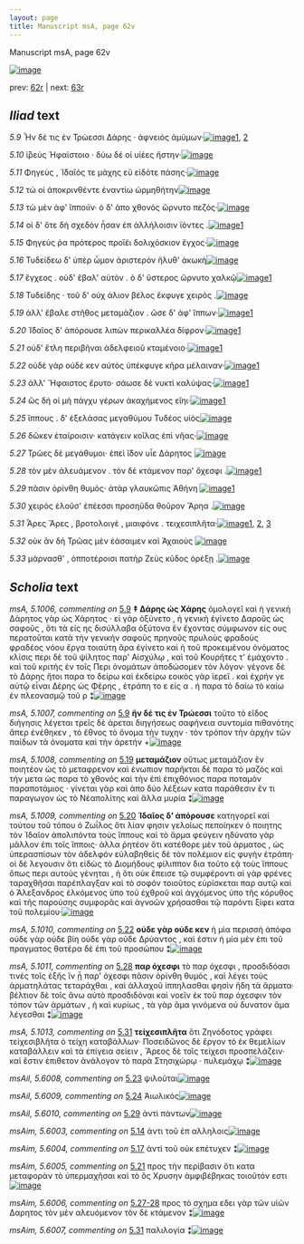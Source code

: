 ```yaml
---
layout: page
title: Manuscript msA, page 62v
---
```


Manuscript msA, page 62v

[![image](http://www.homermultitext.org/iipsrv?OBJ=IIP,1.0&FIF=/project/homer/pyramidal/deepzoom/hmt/vaimg/2017a/VA062VN_0564.tif&WID=100&CVT=JPEG)](http://www.homermultitext.org/ict2/?urn=urn:cite2:hmt:vaimg.2017a:VA062VN_0564)

prev:  [62r](../62r) | next:  [63r](../63r)

## *Iliad* text

*5.9* <a id="5.9"/> Ἦν δέ τις ἐν Τρώεσσι 					 Δάρης · ἀφνειὸς ἀμύμων·[![image](http://www.homermultitext.org/iipsrv?OBJ=IIP,1.0&FIF=/project/homer/pyramidal/deepzoom/hmt/vaimg/2017a/VA062VN_0564.tif&RGN=0.454,0.2231,0.389,0.0308&WID=1000&CVT=JPEG)](http://www.homermultitext.org/ict2/?urn=urn:cite2:hmt:vaimg.2017a:VA062VN_0564@0.454,0.2231,0.389,0.0308)[1](#msA_5.1007), [2](#msA_5.1006)

*5.10* <a id="5.10"/> ἰ̈̄ρεὺς Ἡφαίστοιο · δύω 					δέ οἱ υἱέες ἤστην·[![image](http://www.homermultitext.org/iipsrv?OBJ=IIP,1.0&FIF=/project/homer/pyramidal/deepzoom/hmt/vaimg/2017a/VA062VN_0564.tif&RGN=0.459,0.2457,0.343,0.0308&WID=1000&CVT=JPEG)](http://www.homermultitext.org/ict2/?urn=urn:cite2:hmt:vaimg.2017a:VA062VN_0564@0.459,0.2457,0.343,0.0308)

*5.11* <a id="5.11"/> Φηγεὺς , Ἰ̈δαῖός τε μάχης εῦ εἰδότε πάσης·[![image](http://www.homermultitext.org/iipsrv?OBJ=IIP,1.0&FIF=/project/homer/pyramidal/deepzoom/hmt/vaimg/2017a/VA062VN_0564.tif&RGN=0.467,0.2622,0.377,0.0346&WID=1000&CVT=JPEG)](http://www.homermultitext.org/ict2/?urn=urn:cite2:hmt:vaimg.2017a:VA062VN_0564@0.467,0.2622,0.377,0.0346)

*5.12* <a id="5.12"/> τώ οἱ ἀποκρινθέντε ἐναντίω ὡρμηθήτην[![image](http://www.homermultitext.org/iipsrv?OBJ=IIP,1.0&FIF=/project/homer/pyramidal/deepzoom/hmt/vaimg/2017a/VA062VN_0564.tif&RGN=0.464,0.281,0.384,0.0353&WID=1000&CVT=JPEG)](http://www.homermultitext.org/ict2/?urn=urn:cite2:hmt:vaimg.2017a:VA062VN_0564@0.464,0.281,0.384,0.0353)

*5.13* <a id="5.13"/> τὼ μὲν ἀφ' ἵπποιϊν· ὁ δ' ἀπο χθονὸς ὤρνυτο πεζός·[![image](http://www.homermultitext.org/iipsrv?OBJ=IIP,1.0&FIF=/project/homer/pyramidal/deepzoom/hmt/vaimg/2017a/VA062VN_0564.tif&RGN=0.462,0.2968,0.415,0.0398&WID=1000&CVT=JPEG)](http://www.homermultitext.org/ict2/?urn=urn:cite2:hmt:vaimg.2017a:VA062VN_0564@0.462,0.2968,0.415,0.0398)

*5.14* <a id="5.14"/> οἱ δ' ὅτε δὴ σχεδὸν ἦσαν ἐπ ἀλλήλοισιν ϊόντες .[![image](http://www.homermultitext.org/iipsrv?OBJ=IIP,1.0&FIF=/project/homer/pyramidal/deepzoom/hmt/vaimg/2017a/VA062VN_0564.tif&RGN=0.462,0.2968,0.415,0.0398&WID=1000&CVT=JPEG)](http://www.homermultitext.org/ict2/?urn=urn:cite2:hmt:vaimg.2017a:VA062VN_0564@0.462,0.2968,0.415,0.0398)[1](#msAim_5.6003)

*5.15* <a id="5.15"/> Φηγεύς ῥα πρότερος 					προἵ̈ει δολιχόσκιον ἔγχος·[![image](http://www.homermultitext.org/iipsrv?OBJ=IIP,1.0&FIF=/project/homer/pyramidal/deepzoom/hmt/vaimg/2017a/VA062VN_0564.tif&RGN=0.472,0.3358,0.402,0.0391&WID=1000&CVT=JPEG)](http://www.homermultitext.org/ict2/?urn=urn:cite2:hmt:vaimg.2017a:VA062VN_0564@0.472,0.3358,0.402,0.0391)

*5.16* <a id="5.16"/> Τυδείδεω δ' ὑπὲρ ὦμον 					ἀριστερὸν ἤλυθ' ἀκωκὴ[![image](http://www.homermultitext.org/iipsrv?OBJ=IIP,1.0&FIF=/project/homer/pyramidal/deepzoom/hmt/vaimg/2017a/VA062VN_0564.tif&RGN=0.468,0.3554,0.402,0.0368&WID=1000&CVT=JPEG)](http://www.homermultitext.org/ict2/?urn=urn:cite2:hmt:vaimg.2017a:VA062VN_0564@0.468,0.3554,0.402,0.0368)

*5.17* <a id="5.17"/> ἔγχεος . οὐδ' ἔβαλ' αὐτὸν . ὁ δ' ὕστερος ὤρνυτο χαλκῷ[![image](http://www.homermultitext.org/iipsrv?OBJ=IIP,1.0&FIF=/project/homer/pyramidal/deepzoom/hmt/vaimg/2017a/VA062VN_0564.tif&RGN=0.463,0.3749,0.437,0.0361&WID=1000&CVT=JPEG)](http://www.homermultitext.org/ict2/?urn=urn:cite2:hmt:vaimg.2017a:VA062VN_0564@0.463,0.3749,0.437,0.0361)[1](#msAim_5.6004)

*5.18* <a id="5.18"/> Τυδείδης · τοῦ δ' οὐχ 					άλιον βέλος ἔκφυγε χειρὸς .[![image](http://www.homermultitext.org/iipsrv?OBJ=IIP,1.0&FIF=/project/homer/pyramidal/deepzoom/hmt/vaimg/2017a/VA062VN_0564.tif&RGN=0.469,0.3929,0.41,0.0346&WID=1000&CVT=JPEG)](http://www.homermultitext.org/ict2/?urn=urn:cite2:hmt:vaimg.2017a:VA062VN_0564@0.469,0.3929,0.41,0.0346)

*5.19* <a id="5.19"/> ἀλλ' ἔβαλε στῆθος μεταμάζιον . ῶσε δ' ἀφ' ἵππων·[![image](http://www.homermultitext.org/iipsrv?OBJ=IIP,1.0&FIF=/project/homer/pyramidal/deepzoom/hmt/vaimg/2017a/VA062VN_0564.tif&RGN=0.473,0.4117,0.424,0.0361&WID=1000&CVT=JPEG)](http://www.homermultitext.org/ict2/?urn=urn:cite2:hmt:vaimg.2017a:VA062VN_0564@0.473,0.4117,0.424,0.0361)[1](#msA_5.1008)

*5.20* <a id="5.20"/> Ἰ̈δαῖος δ' ἀπόρουσε 					λιπὼν περικαλλέα δίφρον·[![image](http://www.homermultitext.org/iipsrv?OBJ=IIP,1.0&FIF=/project/homer/pyramidal/deepzoom/hmt/vaimg/2017a/VA062VN_0564.tif&RGN=0.469,0.4313,0.424,0.0361&WID=1000&CVT=JPEG)](http://www.homermultitext.org/ict2/?urn=urn:cite2:hmt:vaimg.2017a:VA062VN_0564@0.469,0.4313,0.424,0.0361)[1](#msA_5.1009)

*5.21* <a id="5.21"/> οὐδ' ἔτλη περιβῆναι ἀδελφειοῦ κταμένοιο·[![image](http://www.homermultitext.org/iipsrv?OBJ=IIP,1.0&FIF=/project/homer/pyramidal/deepzoom/hmt/vaimg/2017a/VA062VN_0564.tif&RGN=0.468,0.45,0.4,0.0323&WID=1000&CVT=JPEG)](http://www.homermultitext.org/ict2/?urn=urn:cite2:hmt:vaimg.2017a:VA062VN_0564@0.468,0.45,0.4,0.0323)[1](#msAim_5.6005)

*5.22* <a id="5.22"/> οὐδὲ γὰρ οὐδέ κεν αὐτὸς ὑπέκφυγε κῆρα μέλαιναν·[![image](http://www.homermultitext.org/iipsrv?OBJ=IIP,1.0&FIF=/project/homer/pyramidal/deepzoom/hmt/vaimg/2017a/VA062VN_0564.tif&RGN=0.472,0.4673,0.446,0.0391&WID=1000&CVT=JPEG)](http://www.homermultitext.org/ict2/?urn=urn:cite2:hmt:vaimg.2017a:VA062VN_0564@0.472,0.4673,0.446,0.0391)[1](#msA_5.1010)

*5.23* <a id="5.23"/> ἀλλ' Ἥφαιστος ἔρυτο· 					σάωσε δὲ νυκτὶ καλύψας·[![image](http://www.homermultitext.org/iipsrv?OBJ=IIP,1.0&FIF=/project/homer/pyramidal/deepzoom/hmt/vaimg/2017a/VA062VN_0564.tif&RGN=0.468,0.4853,0.42,0.0376&WID=1000&CVT=JPEG)](http://www.homermultitext.org/ict2/?urn=urn:cite2:hmt:vaimg.2017a:VA062VN_0564@0.468,0.4853,0.42,0.0376)[1](#msAil_5.6008)

*5.24* <a id="5.24"/> ὣς δή οἱ μὴ πάγχυ γέρων ἀκαχήμενος εἴηι·[![image](http://www.homermultitext.org/iipsrv?OBJ=IIP,1.0&FIF=/project/homer/pyramidal/deepzoom/hmt/vaimg/2017a/VA062VN_0564.tif&RGN=0.474,0.5056,0.406,0.0331&WID=1000&CVT=JPEG)](http://www.homermultitext.org/ict2/?urn=urn:cite2:hmt:vaimg.2017a:VA062VN_0564@0.474,0.5056,0.406,0.0331)[1](#msAil_5.6009)

*5.25* <a id="5.25"/> ἵππους . δ' ἐξελάσας μεγαθύμου Τυδέος υἱὸς[![image](http://www.homermultitext.org/iipsrv?OBJ=IIP,1.0&FIF=/project/homer/pyramidal/deepzoom/hmt/vaimg/2017a/VA062VN_0564.tif&RGN=0.475,0.5229,0.407,0.0383&WID=1000&CVT=JPEG)](http://www.homermultitext.org/ict2/?urn=urn:cite2:hmt:vaimg.2017a:VA062VN_0564@0.475,0.5229,0.407,0.0383)

*5.26* <a id="5.26"/> δῶκεν ἑταίροισιν· κατάγειν κοῖλας ἐπὶ νῆας·[![image](http://www.homermultitext.org/iipsrv?OBJ=IIP,1.0&FIF=/project/homer/pyramidal/deepzoom/hmt/vaimg/2017a/VA062VN_0564.tif&RGN=0.469,0.5432,0.421,0.0331&WID=1000&CVT=JPEG)](http://www.homermultitext.org/ict2/?urn=urn:cite2:hmt:vaimg.2017a:VA062VN_0564@0.469,0.5432,0.421,0.0331)

*5.27* <a id="5.27"/> Τρῶες δὲ μεγάθυμοι· 					ἐπεὶ ἴ̈δον υἷε Δάρητος 				[![image](http://www.homermultitext.org/iipsrv?OBJ=IIP,1.0&FIF=/project/homer/pyramidal/deepzoom/hmt/vaimg/2017a/VA062VN_0564.tif&RGN=0.477,0.5627,0.4,0.0361&WID=1000&CVT=JPEG)](http://www.homermultitext.org/ict2/?urn=urn:cite2:hmt:vaimg.2017a:VA062VN_0564@0.477,0.5627,0.4,0.0361)

*5.28* <a id="5.28"/> τὸν μὲν ἀλευάμενον . τὸν δὲ κτάμενον παρ' ὄχεσφι .[![image](http://www.homermultitext.org/iipsrv?OBJ=IIP,1.0&FIF=/project/homer/pyramidal/deepzoom/hmt/vaimg/2017a/VA062VN_0564.tif&RGN=0.46,0.58,0.452,0.0368&WID=1000&CVT=JPEG)](http://www.homermultitext.org/ict2/?urn=urn:cite2:hmt:vaimg.2017a:VA062VN_0564@0.46,0.58,0.452,0.0368)[1](#msA_5.1011)

*5.29* <a id="5.29"/> πᾶσιν ὀρίνθη θυμὸς· ἀτὰρ γλαυκῶπις Ἀθήνη 				[![image](http://www.homermultitext.org/iipsrv?OBJ=IIP,1.0&FIF=/project/homer/pyramidal/deepzoom/hmt/vaimg/2017a/VA062VN_0564.tif&RGN=0.479,0.6003,0.416,0.0331&WID=1000&CVT=JPEG)](http://www.homermultitext.org/ict2/?urn=urn:cite2:hmt:vaimg.2017a:VA062VN_0564@0.479,0.6003,0.416,0.0331)[1](#msAil_5.6010)

*5.30* <a id="5.30"/> χειρὸς ἑλοῦσ' ἐπέεσσι προσηῦδα θοῦρον Ἄρηα .[![image](http://www.homermultitext.org/iipsrv?OBJ=IIP,1.0&FIF=/project/homer/pyramidal/deepzoom/hmt/vaimg/2017a/VA062VN_0564.tif&RGN=0.474,0.6176,0.42,0.0391&WID=1000&CVT=JPEG)](http://www.homermultitext.org/ict2/?urn=urn:cite2:hmt:vaimg.2017a:VA062VN_0564@0.474,0.6176,0.42,0.0391)

*5.31* <a id="5.31"/> Ἆρες 					 Ἄρες , βροτολοιγὲ , μιαιφόνε . 					τειχεσιπλῆτα·[![image](http://www.homermultitext.org/iipsrv?OBJ=IIP,1.0&FIF=/project/homer/pyramidal/deepzoom/hmt/vaimg/2017a/VA062VN_0564.tif&RGN=0.466,0.6371,0.438,0.0406&WID=1000&CVT=JPEG)](http://www.homermultitext.org/ict2/?urn=urn:cite2:hmt:vaimg.2017a:VA062VN_0564@0.466,0.6371,0.438,0.0406)[1](#msA_5.1012), [2](#msAim_5.6007), [3](#msA_5.1013)

*5.32* <a id="5.32"/> οὐκ ἂν δὴ Τρῶας μὲν 					ἐάσαιμεν καὶ Ἀχαιοὺς 				[![image](http://www.homermultitext.org/iipsrv?OBJ=IIP,1.0&FIF=/project/homer/pyramidal/deepzoom/hmt/vaimg/2017a/VA062VN_0564.tif&RGN=0.477,0.6559,0.419,0.0376&WID=1000&CVT=JPEG)](http://www.homermultitext.org/ict2/?urn=urn:cite2:hmt:vaimg.2017a:VA062VN_0564@0.477,0.6559,0.419,0.0376)

*5.33* <a id="5.33"/> μάρνασθ' , ὁπποτέροισι πατὴρ Ζεὺς κῦδος ὀρέξῃ .[![image](http://www.homermultitext.org/iipsrv?OBJ=IIP,1.0&FIF=/project/homer/pyramidal/deepzoom/hmt/vaimg/2017a/VA062VN_0564.tif&RGN=0.478,0.6694,0.439,0.0466&WID=1000&CVT=JPEG)](http://www.homermultitext.org/ict2/?urn=urn:cite2:hmt:vaimg.2017a:VA062VN_0564@0.478,0.6694,0.439,0.0466)

## *Scholia* text

*msA, 5.1006, commenting on* [5.9](#5.9)  <a id="msA_5.1006"/> **‡ Δάρης ὡς Χάρης** ὁμολογεῖ καὶ ἡ γενικὴ Δάρητος γὰρ ὡς Χάρητος · εἰ γὰρ ὀξύνετο , ἡ γενικὴ ἐγίνετο Δαροῦς ὡς σαφοῦς , ὅτι τὰ εἰς ης δισύλλαβα ὀξύτονα ἓν ἔχοντας σύμφωνον εἰς ους περατοῦται κατὰ τὴν γενικήν σαφοῦς πρηνοῦς πρυλοὺς φραδοὺς φραδέος νόου ἔργα τοιαύτη ἄρα ἐγίνετο καὶ ἡ τοῦ προκειμένου ὀνόματος κλίσις περι δὲ τοῦ ψίλητος παρ' Αἰσχύλῳ , καὶ τοῦ Κουρῆτες τ' ἐμάχοντο . καὶ τοῦ κριτὴς ἐν τοῖς Περι ὀνομάτων ἀποδώσομεν τὸν λόγον· γέγονε δὲ τὸ Δάρης ἤτοι παρα το δείρω καὶ ἐκδείρω εοικὸς γὰρ ϊερεῖ . καὶ ἐχρήν γε αὐτῷ εἶναι Δέρης ὡς Φέρης , ἐτράπη το ε εἰς α . ἠ παρα τὸ δαίω τὸ καίω ἐν πλεονασμῷ τοῦ ρ ⁑[![image](http://www.homermultitext.org/iipsrv?OBJ=IIP,1.0&FIF=/project/homer/pyramidal/deepzoom/hmt/vaimg/2017a/VA062VN_0564.tif&RGN=0.19528371,0.12337483,0.65806927,0.08105118&WID=1000&CVT=JPEG)](http://www.homermultitext.org/ict2/?urn=urn:cite2:hmt:vaimg.2017a:VA062VN_0564@0.19528371,0.12337483,0.65806927,0.08105118)

*msA, 5.1007, commenting on* [5.9](#5.9)  <a id="msA_5.1007"/> **ἢν δέ τις ἐν Τρώεσσι** τοῦτο τὸ εῖδος διήγησις λέγεται τρεῖς δὲ ἀρεται διηγήσεως σαφήνεια συντομία πιθανότης ἄπερ ἐνέθηκεν , τὸ ἔθνος τὸ ὄνομα τὴν τυχην · τὸν τρόπον τὴν ἀρχήν τῶν παίδων τὰ ὀνοματα καὶ τὴν ἀρετήν +[![image](http://www.homermultitext.org/iipsrv?OBJ=IIP,1.0&FIF=/project/homer/pyramidal/deepzoom/hmt/vaimg/2017a/VA062VN_0564.tif&RGN=0.20596905,0.18755187,0.64775239,0.03125864&WID=1000&CVT=JPEG)](http://www.homermultitext.org/ict2/?urn=urn:cite2:hmt:vaimg.2017a:VA062VN_0564@0.20596905,0.18755187,0.64775239,0.03125864)

*msA, 5.1008, commenting on* [5.19](#5.19)  <a id="msA_5.1008"/> **μεταμάζιον** οὕτως μεταμάζιον ἓν ποιητέον ὡς τὸ μεταφρενον καὶ ἐνωπιον παρῆκται δὲ παρα τὸ μαζός καὶ τὴν μετα ὡς παρα τὸ χθονός καὶ τὴν ἐπὶ ἐπιχθόνιος παρα ποταμὸν παραποτάμιος · γίνεται γὰρ καὶ ἀπο δύο λέξεων κατα παράθεσιν ἕν τι παραγωγον ὡς τὸ Νέαπολίτης καὶ ἄλλα μυρία ⁑[![image](http://www.homermultitext.org/iipsrv?OBJ=IIP,1.0&FIF=/project/homer/pyramidal/deepzoom/hmt/vaimg/2017a/VA062VN_0564.tif&RGN=0.19159912,0.21798064,0.20854827,0.09515906&WID=1000&CVT=JPEG)](http://www.homermultitext.org/ict2/?urn=urn:cite2:hmt:vaimg.2017a:VA062VN_0564@0.19159912,0.21798064,0.20854827,0.09515906)

*msA, 5.1009, commenting on* [5.20](#5.20)  <a id="msA_5.1009"/> **Ἱδαῖος δ’ ἀπόρουσε** κατηγορεῖ καὶ τούτου τοῦ τόπου ὁ Ζωΐλος ὅτι λίαν φησιν γελοίως πεποίηκεν ὁ ποιητης τὸν Ἰδαῖον ἀπολιπόντα τοὺς ἵππους καὶ τὸ ἅρμα φεύγειν ηδύνατο γὰρ μᾶλλον ἐπι τοῖς ἵπποις· ἀλλα ῥητέον ὅτι κατέθορε μὲν τοῦ άρματος , ὡς ὑπερασπίσων τὸν ἀδελφόν εὐλαβηθεὶς δὲ τὸν πολέμιον εἰς φυγὴν ἐτράπη· οἱ δὲ λεγουσιν ὅτι εἰδὼς τὸ Διομήδους φίλιππον δια τοῦτο εᾷ τοὺς ἵππους ὅπως περι αυτοὺς γένηται , ἠ ὅτι οὐκ ἔπεισε τῷ συμφέροντι αἱ γὰρ φρένες ταραχθῆσαι παρέπλαγξαν καὶ τὸ σοφόν τοιοῦτος εὑρίσκεται παρ αυτῷ καὶ ὁ Ἀλεξανδρος ἑλκόμενος ὑπο τοῦ ἐχθροῦ καὶ ἀγχόμενος ὑπο τῆς κόρυθος καὶ τῆς παρούσης συμφορᾶς καὶ ἀγνοῶν χρήσασθαι τῷ παρόντι ξίφει κατα τοῦ πολεμίου·[![image](http://www.homermultitext.org/iipsrv?OBJ=IIP,1.0&FIF=/project/homer/pyramidal/deepzoom/hmt/vaimg/2017a/VA062VN_0564.tif&RGN=0.18791452,0.31092669,0.22844510,0.21964039&WID=1000&CVT=JPEG)](http://www.homermultitext.org/ict2/?urn=urn:cite2:hmt:vaimg.2017a:VA062VN_0564@0.18791452,0.31092669,0.22844510,0.21964039)

*msA, 5.1010, commenting on* [5.22](#5.22)  <a id="msA_5.1010"/> **οὐδε γὰρ οὐδε κεν** ἡ μία περισσὴ ἀπόφα οὐδε γὰρ οὐδε βίη οὐδε γὰρ οὐδε Δρύαντος , καὶ ἐστιν ἡ μία μὲν ἐπι τοῦ πραγματος θατέρα δὲ ἐπι τοῦ προσώπου ⁑[![image](http://www.homermultitext.org/iipsrv?OBJ=IIP,1.0&FIF=/project/homer/pyramidal/deepzoom/hmt/vaimg/2017a/VA062VN_0564.tif&RGN=0.19491525,0.52724758,0.22365512,0.04840941&WID=1000&CVT=JPEG)](http://www.homermultitext.org/ict2/?urn=urn:cite2:hmt:vaimg.2017a:VA062VN_0564@0.19491525,0.52724758,0.22365512,0.04840941)

*msA, 5.1011, commenting on* [5.28](#5.28)  <a id="msA_5.1011"/> **παρ όχεσφι** τὸ παρ όχεσφι , προσδιδόασι τινὲς τοῖς ἑξῆς ἵν ᾖ παρ' όχεσφι πᾶσιν ὀρίνθη θυμός , καὶ λέγει τοὺς ἁρματηλάτας τεταράχθαι , καὶ ἀλλαχοῦ ἱππηλασθαι φησὶν ἤδη τὰ ἅρματα· βέλτιον δὲ τοῖς ἄνω αὐτὸ προσδιδόναι καὶ νοεῖν ἐκ τοῦ παρ όχεσφιν τὸν τόπον τῶν ἁρμάτων , ἡ καὶ κυρίως , τὰ γὰρ ἅμα γινόμενα οὐ δυνατον ἅμα λέγεσθαι ⁑[![image](http://www.homermultitext.org/iipsrv?OBJ=IIP,1.0&FIF=/project/homer/pyramidal/deepzoom/hmt/vaimg/2017a/VA062VN_0564.tif&RGN=0.18349300,0.57372061,0.24465733,0.11701245&WID=1000&CVT=JPEG)](http://www.homermultitext.org/ict2/?urn=urn:cite2:hmt:vaimg.2017a:VA062VN_0564@0.18349300,0.57372061,0.24465733,0.11701245)

*msA, 5.1013, commenting on* [5.31](#5.31)  <a id="msA_5.1013"/> **τείχεσιπλῆτα** ὅτι Ζηνόδοτος γράφει τείχεσιβλῆτα ὁ τείχη καταβάλλων· Ποσειδῶνος δὲ ἔργον τὸ ἐκ θεμελίων καταβάλλειν καὶ τὰ ἐπίγεια σείειν , Ἄρεος δὲ τοῖς τείχεσι προσπελάζειν· καὶ ἔστιν ἐπιθετον ἀνάλογον τὸ παρὰ Στησιχώρῳ · πυλεμάχῳ ⁑[![image](http://www.homermultitext.org/iipsrv?OBJ=IIP,1.0&FIF=/project/homer/pyramidal/deepzoom/hmt/vaimg/2017a/VA062VN_0564.tif&RGN=0.21075903,0.73471646,0.66249079,0.05255878&WID=1000&CVT=JPEG)](http://www.homermultitext.org/ict2/?urn=urn:cite2:hmt:vaimg.2017a:VA062VN_0564@0.21075903,0.73471646,0.66249079,0.05255878)

*msAil, 5.6008, commenting on* [5.23](#5.23)  <a id="msAil_5.6008"/> ψιλοῦται[![image](http://www.homermultitext.org/iipsrv?OBJ=IIP,1.0&FIF=/project/homer/pyramidal/deepzoom/hmt/vaimg/2017a/VA062VN_0564.tif&RGN=0.61274871,0.49156293,0.03426676,0.01023513&WID=1000&CVT=JPEG)](http://www.homermultitext.org/ict2/?urn=urn:cite2:hmt:vaimg.2017a:VA062VN_0564@0.61274871,0.49156293,0.03426676,0.01023513)

*msAil, 5.6009, commenting on* [5.24](#5.24)  <a id="msAil_5.6009"/> Ἀιωλικός[![image](http://www.homermultitext.org/iipsrv?OBJ=IIP,1.0&FIF=/project/homer/pyramidal/deepzoom/hmt/vaimg/2017a/VA062VN_0564.tif&RGN=0.86624908,0.50456432,0.02947679,0.01189488&WID=1000&CVT=JPEG)](http://www.homermultitext.org/ict2/?urn=urn:cite2:hmt:vaimg.2017a:VA062VN_0564@0.86624908,0.50456432,0.02947679,0.01189488)

*msAil, 5.6010, commenting on* [5.29](#5.29)  <a id="msAil_5.6010"/> ἀντὶ πάντων[![image](http://www.homermultitext.org/iipsrv?OBJ=IIP,1.0&FIF=/project/homer/pyramidal/deepzoom/hmt/vaimg/2017a/VA062VN_0564.tif&RGN=0.48084009,0.60802213,0.04789978,0.01051176&WID=1000&CVT=JPEG)](http://www.homermultitext.org/ict2/?urn=urn:cite2:hmt:vaimg.2017a:VA062VN_0564@0.48084009,0.60802213,0.04789978,0.01051176)

*msAim, 5.6003, commenting on* [5.14](#5.14)  <a id="msAim_5.6003"/> ἀντι τοῦ ἐπ αλληλοις[![image](http://www.homermultitext.org/iipsrv?OBJ=IIP,1.0&FIF=/project/homer/pyramidal/deepzoom/hmt/vaimg/2017a/VA062VN_0564.tif&RGN=0.41451732,0.33582296,0.05232130,0.01244813&WID=1000&CVT=JPEG)](http://www.homermultitext.org/ict2/?urn=urn:cite2:hmt:vaimg.2017a:VA062VN_0564@0.41451732,0.33582296,0.05232130,0.01244813)

*msAim, 5.6004, commenting on* [5.17](#5.17)  <a id="msAim_5.6004"/> ἀντὶ τοῦ οὐκ επέτυχεν ⁑[![image](http://www.homermultitext.org/iipsrv?OBJ=IIP,1.0&FIF=/project/homer/pyramidal/deepzoom/hmt/vaimg/2017a/VA062VN_0564.tif&RGN=0.41562270,0.39170124,0.04789978,0.02213001&WID=1000&CVT=JPEG)](http://www.homermultitext.org/ict2/?urn=urn:cite2:hmt:vaimg.2017a:VA062VN_0564@0.41562270,0.39170124,0.04789978,0.02213001)

*msAim, 5.6005, commenting on* [5.21](#5.21)  <a id="msAim_5.6005"/> προς τὴν περίβασιν ὅτι κατα μεταφορὰν τὸ ὑπερμαχῆσαι καὶ τὸ ὃς Χρυσην ἀμφιβέβηκας τοιοῦτόν εστι[![image](http://www.homermultitext.org/iipsrv?OBJ=IIP,1.0&FIF=/project/homer/pyramidal/deepzoom/hmt/vaimg/2017a/VA062VN_0564.tif&RGN=0.41267502,0.45587828,0.06374355,0.04204703&WID=1000&CVT=JPEG)](http://www.homermultitext.org/ict2/?urn=urn:cite2:hmt:vaimg.2017a:VA062VN_0564@0.41267502,0.45587828,0.06374355,0.04204703)

*msAim, 5.6006, commenting on* [5.27-28](#5.27-28)  <a id="msAim_5.6006"/> προς τὸ σχημα εδει γὰρ τῶν υἱῶν Δαρητος τὸν μὲν αλευόμενον τὸν δὲ κτάμενον ⁑[![image](http://www.homermultitext.org/iipsrv?OBJ=IIP,1.0&FIF=/project/homer/pyramidal/deepzoom/hmt/vaimg/2017a/VA062VN_0564.tif&RGN=0.41746500,0.59004149,0.06042741,0.07219917&WID=1000&CVT=JPEG)](http://www.homermultitext.org/ict2/?urn=urn:cite2:hmt:vaimg.2017a:VA062VN_0564@0.41746500,0.59004149,0.06042741,0.07219917)

*msAim, 5.6007, commenting on* [5.31](#5.31)  <a id="msAim_5.6007"/> παλιλογία ⁑[![image](http://www.homermultitext.org/iipsrv?OBJ=IIP,1.0&FIF=/project/homer/pyramidal/deepzoom/hmt/vaimg/2017a/VA062VN_0564.tif&RGN=0.42815033,0.65892116,0.04347826,0.01908714&WID=1000&CVT=JPEG)](http://www.homermultitext.org/ict2/?urn=urn:cite2:hmt:vaimg.2017a:VA062VN_0564@0.42815033,0.65892116,0.04347826,0.01908714)